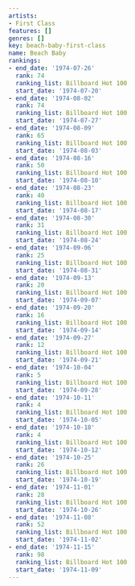 ```yaml
---
artists:
- First Class
features: []
genres: []
key: beach-baby-first-class
name: Beach Baby
rankings:
- end_date: '1974-07-26'
  rank: 74
  ranking_list: Billboard Hot 100
  start_date: '1974-07-20'
- end_date: '1974-08-02'
  rank: 74
  ranking_list: Billboard Hot 100
  start_date: '1974-07-27'
- end_date: '1974-08-09'
  rank: 65
  ranking_list: Billboard Hot 100
  start_date: '1974-08-03'
- end_date: '1974-08-16'
  rank: 50
  ranking_list: Billboard Hot 100
  start_date: '1974-08-10'
- end_date: '1974-08-23'
  rank: 40
  ranking_list: Billboard Hot 100
  start_date: '1974-08-17'
- end_date: '1974-08-30'
  rank: 31
  ranking_list: Billboard Hot 100
  start_date: '1974-08-24'
- end_date: '1974-09-06'
  rank: 25
  ranking_list: Billboard Hot 100
  start_date: '1974-08-31'
- end_date: '1974-09-13'
  rank: 20
  ranking_list: Billboard Hot 100
  start_date: '1974-09-07'
- end_date: '1974-09-20'
  rank: 16
  ranking_list: Billboard Hot 100
  start_date: '1974-09-14'
- end_date: '1974-09-27'
  rank: 12
  ranking_list: Billboard Hot 100
  start_date: '1974-09-21'
- end_date: '1974-10-04'
  rank: 5
  ranking_list: Billboard Hot 100
  start_date: '1974-09-28'
- end_date: '1974-10-11'
  rank: 4
  ranking_list: Billboard Hot 100
  start_date: '1974-10-05'
- end_date: '1974-10-18'
  rank: 4
  ranking_list: Billboard Hot 100
  start_date: '1974-10-12'
- end_date: '1974-10-25'
  rank: 26
  ranking_list: Billboard Hot 100
  start_date: '1974-10-19'
- end_date: '1974-11-01'
  rank: 28
  ranking_list: Billboard Hot 100
  start_date: '1974-10-26'
- end_date: '1974-11-08'
  rank: 52
  ranking_list: Billboard Hot 100
  start_date: '1974-11-02'
- end_date: '1974-11-15'
  rank: 98
  ranking_list: Billboard Hot 100
  start_date: '1974-11-09'
---
```


